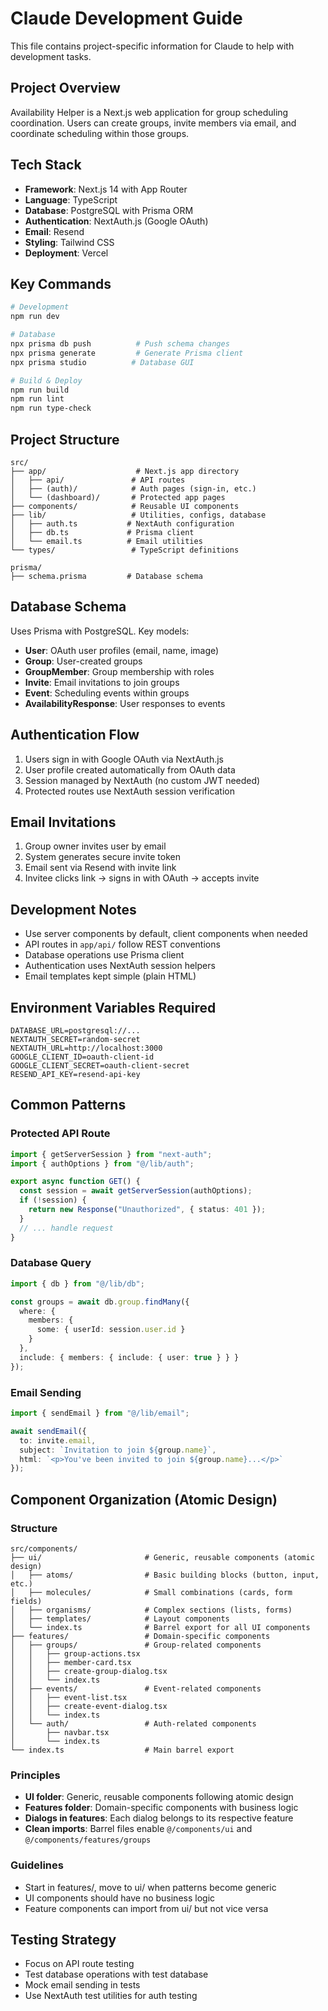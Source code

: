 # Claude Development Guide

This file contains project-specific information for Claude to help with development tasks.

## Project Overview
Availability Helper is a Next.js web application for group scheduling coordination. Users can create groups, invite members via email, and coordinate scheduling within those groups.

## Tech Stack
- **Framework**: Next.js 14 with App Router
- **Language**: TypeScript
- **Database**: PostgreSQL with Prisma ORM
- **Authentication**: NextAuth.js (Google OAuth)
- **Email**: Resend
- **Styling**: Tailwind CSS
- **Deployment**: Vercel

## Key Commands
```bash
# Development
npm run dev

# Database
npx prisma db push          # Push schema changes
npx prisma generate         # Generate Prisma client
npx prisma studio          # Database GUI

# Build & Deploy
npm run build
npm run lint
npm run type-check
```

## Project Structure
```
src/
├── app/                    # Next.js app directory
│   ├── api/               # API routes
│   ├── (auth)/            # Auth pages (sign-in, etc.)
│   └── (dashboard)/       # Protected app pages
├── components/            # Reusable UI components
├── lib/                   # Utilities, configs, database
│   ├── auth.ts           # NextAuth configuration
│   ├── db.ts             # Prisma client
│   └── email.ts          # Email utilities
└── types/                 # TypeScript definitions

prisma/
├── schema.prisma         # Database schema
```

## Database Schema
Uses Prisma with PostgreSQL. Key models:
- **User**: OAuth user profiles (email, name, image)
- **Group**: User-created groups
- **GroupMember**: Group membership with roles
- **Invite**: Email invitations to join groups
- **Event**: Scheduling events within groups
- **AvailabilityResponse**: User responses to events

## Authentication Flow
1. Users sign in with Google OAuth via NextAuth.js
2. User profile created automatically from OAuth data
3. Session managed by NextAuth (no custom JWT needed)
4. Protected routes use NextAuth session verification

## Email Invitations
1. Group owner invites user by email
2. System generates secure invite token
3. Email sent via Resend with invite link
4. Invitee clicks link → signs in with OAuth → accepts invite

## Development Notes
- Use server components by default, client components when needed
- API routes in `app/api/` follow REST conventions
- Database operations use Prisma client
- Authentication uses NextAuth session helpers
- Email templates kept simple (plain HTML)

## Environment Variables Required
```
DATABASE_URL=postgresql://...
NEXTAUTH_SECRET=random-secret
NEXTAUTH_URL=http://localhost:3000
GOOGLE_CLIENT_ID=oauth-client-id
GOOGLE_CLIENT_SECRET=oauth-client-secret
RESEND_API_KEY=resend-api-key
```

## Common Patterns

### Protected API Route
```typescript
import { getServerSession } from "next-auth";
import { authOptions } from "@/lib/auth";

export async function GET() {
  const session = await getServerSession(authOptions);
  if (!session) {
    return new Response("Unauthorized", { status: 401 });
  }
  // ... handle request
}
```

### Database Query
```typescript
import { db } from "@/lib/db";

const groups = await db.group.findMany({
  where: { 
    members: { 
      some: { userId: session.user.id } 
    } 
  },
  include: { members: { include: { user: true } } }
});
```

### Email Sending
```typescript
import { sendEmail } from "@/lib/email";

await sendEmail({
  to: invite.email,
  subject: `Invitation to join ${group.name}`,
  html: `<p>You've been invited to join ${group.name}...</p>`
});
```

## Component Organization (Atomic Design)

### Structure
```
src/components/
├── ui/                       # Generic, reusable components (atomic design)
│   ├── atoms/                # Basic building blocks (button, input, etc.)
│   ├── molecules/            # Small combinations (cards, form fields)
│   ├── organisms/            # Complex sections (lists, forms)
│   ├── templates/            # Layout components
│   └── index.ts              # Barrel export for all UI components
├── features/                 # Domain-specific components
│   ├── groups/               # Group-related components
│   │   ├── group-actions.tsx
│   │   ├── member-card.tsx
│   │   ├── create-group-dialog.tsx
│   │   └── index.ts
│   ├── events/               # Event-related components
│   │   ├── event-list.tsx
│   │   ├── create-event-dialog.tsx
│   │   └── index.ts
│   └── auth/                 # Auth-related components
│       ├── navbar.tsx
│       └── index.ts
└── index.ts                  # Main barrel export
```

### Principles
- **UI folder**: Generic, reusable components following atomic design
- **Features folder**: Domain-specific components with business logic
- **Dialogs in features**: Each dialog belongs to its respective feature
- **Clean imports**: Barrel files enable `@/components/ui` and `@/components/features/groups`

### Guidelines
- Start in features/, move to ui/ when patterns become generic
- UI components should have no business logic
- Feature components can import from ui/ but not vice versa

## Testing Strategy
- Focus on API route testing
- Test database operations with test database
- Mock email sending in tests
- Use NextAuth test utilities for auth testing